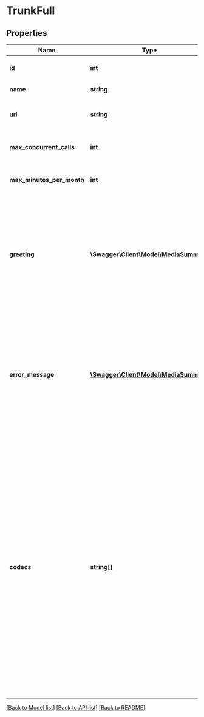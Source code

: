 # TrunkFull

## Properties
Name | Type | Description | Notes
------------ | ------------- | ------------- | -------------
**id** | **int** | Integer Trunk ID. Read-only. | 
**name** | **string** | Name. Required. | 
**uri** | **string** | Fully-qualified SIP URI. Required. | 
**max_concurrent_calls** | **int** | Max concurrent calls. Default is 10. | 
**max_minutes_per_month** | **int** | Max minutes per month. Default is 750. | 
**greeting** | [**\Swagger\Client\Model\MediaSummary**](MediaSummary.md) | Greeting. Output is a Media Summary Object. Input must be a Media Lookup Object. Must refer to a media recording that has is_hold_music set to FALSE. | 
**error_message** | [**\Swagger\Client\Model\MediaSummary**](MediaSummary.md) | Error Message. Output is a Media Summary Object. Input must be a Media Lookup Object. Must refer to a media recording that has is_hold_music set to FALSE. | 
**codecs** | **string[]** | Custom audio codec configuration, if any is needed. If provided, must be a simple array containing the prioritized list of desired codecs. Supported codecs are: g711u 64k, g711u 56k, g711a 64k, g711a 56k, g7231, g728, g729, g729A, g729B, g729AB, gms full, rfc2833, t38, ilbc, h263, g722, g722_1, g729D, g729E, amr, amr_wb, efr, evrc, h264, mpeg4, red, cng, SIP Info to 2833 | 

[[Back to Model list]](../README.md#documentation-for-models) [[Back to API list]](../README.md#documentation-for-api-endpoints) [[Back to README]](../README.md)


